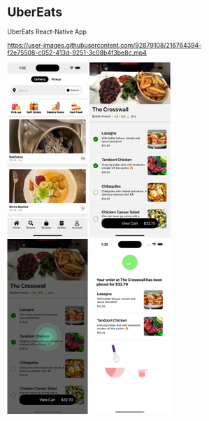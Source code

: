 # UberEats

UberEats React-Native App




https://user-images.githubusercontent.com/92879108/216764394-f2e75508-c052-413d-9251-3c08b4f3be8c.mp4


<img src="/img/UberEats1.png" height="400" alt="Screenshot"/>
<img src="/img/UberEats2.png" height="400" alt="Screenshot"/>
<img src="/img/UberEats3.png" height="400" alt="Screenshot"/>
<img src="/img/UberEats4.png" height="400" alt="Screenshot"/>
